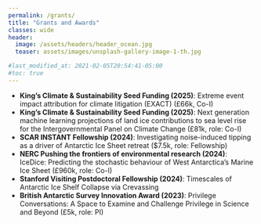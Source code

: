 ```yaml
---
permalink: /grants/
title: "Grants and Awards"
classes: wide
header:
  image: /assets/headers/header_ocean.jpg
  teaser: assets/images/unsplash-gallery-image-1-th.jpg

#last_modified_at: 2021-02-05T20:54:41-05:00
#toc: true
---
```

 
* **King’s Climate & Sustainability Seed Funding (2025)**: Extreme event impact attribution for climate litigation (EXACT) (£66k, Co-I)  
* **King’s Climate & Sustainability Seed Funding (2025)**: Next generation machine learning projections of land ice contributions to sea level rise for the Intergovernmental Panel on Climate Change (£81k, role: Co-I)  
* **SCAR INSTANT Fellowship (2024)**: Investigating noise-induced tipping as a driver of Antarctic Ice Sheet retreat ($7.5k, role: Fellowship)  
* **NERC Pushing the frontiers of environmental research (2024)**: IceDice: Predicting the stochastic behaviour of West Antarctica’s Marine Ice Sheet (£960k, role: Co-I)  
* **Stanford Visiting Postdoctoral Fellowship (2024)**: Timescales of Antarctic Ice Shelf Collapse via Crevassing  
* **British Antarctic Survey Innovation Award (2023)**: Privilege Conversations: A Space to Examine and Challenge Privilege in Science and Beyond (£5k, role: PI)
  